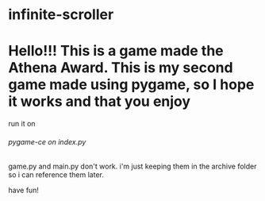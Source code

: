 # infinite-scroller

<h1>Hello!!! This is a game made the Athena Award. This is my second game made using pygame, so I hope it works and that you enjoy</h1>

run it on <h6>pygame-ce on index.py</h6>
game.py and main.py don't work. i'm just keeping them in the archive folder so i can reference them later.

have fun!
